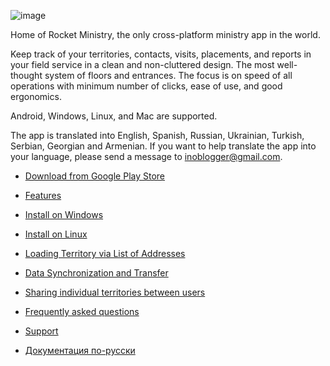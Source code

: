 ![image](https://github.com/antorix/Rocket-Ministry/assets/9825468/e2e8a9ff-66ce-42b5-9da3-51683c1a5492)

Home of Rocket Ministry, the only cross-platform ministry app in the world.

Keep track of your territories, contacts, visits, placements, and reports in your field service in a clean and non-cluttered design. The most well-thought system of floors and entrances. The focus is on speed of all operations with minimum number of clicks, ease of use, and good ergonomics.

Android, Windows, Linux, and Mac are supported.

The app is translated into English, Spanish, Russian, Ukrainian, Turkish, Serbian, Georgian and Armenian. If you want to help translate the app into your language, please send a message to [inoblogger@gmail.com](mailto:inoblogger@gmail.com).

* [Download from Google Play Store](https://play.google.com/store/apps/details?id=org.rocketministry)

* [Features](https://github.com/antorix/Rocket-Ministry/wiki#features)

* [Install on Windows](https://github.com/antorix/Rocket-Ministry/wiki#windows)
 
* [Install on Linux](https://github.com/antorix/Rocket-Ministry/wiki#linux)

* [Loading Territory via List of Addresses](https://github.com/antorix/Rocket-Ministry/wiki#loading-territory-via-list-of-addresses)

* [Data Synchronization and Transfer](https://github.com/antorix/Rocket-Ministry/wiki#data-synchronization-and-transfer)

* [Sharing individual territories between users](https://github.com/antorix/Rocket-Ministry/wiki#sharing-individual-territories-between-users)
 
* [Frequently asked questions](https://github.com/antorix/Rocket-Ministry/wiki#faq)

* [Support](https://github.com/antorix/Rocket-Ministry/wiki#support)

* [Документация по-русски](https://github.com/antorix/Rocket-Ministry/wiki/ru)
